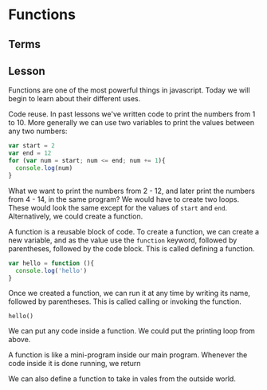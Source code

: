 # Functions

## Terms

## Lesson

Functions are one of the most powerful things in javascript. Today we will begin to learn about their different uses.

Code reuse.
In past lessons we've written code to print the numbers from 1 to 10. More generally we can use two variables to print the values between any two numbers: 

```js
var start = 2
var end = 12
for (var num = start; num <= end; num += 1){ 
  console.log(num)
}
```

What we want to print the numbers from 2 - 12, and later print the numbers from 4 - 14, in the same program? We would have to create two loops. These would look the same except for the values of `start` and `end`. Alternatively, we could create a function.

A function is a reusable block of code. To create a function, we can create a new variable, and as the value use the `function` keyword, followed by parentheses, followed by the code block.
This is called defining a function.

```js
var hello = function (){
  console.log('hello')
}

```
Once we created a function, we can run it at any time by writing its name, followed by parentheses. This is called calling or invoking the function.

```
hello()
```

We can put any code inside a function. We could put the printing loop from above. 

A function is like a mini-program inside our main program. Whenever the code inside it is done running, we return 


We can also define a function to take in vales from the outside world. 